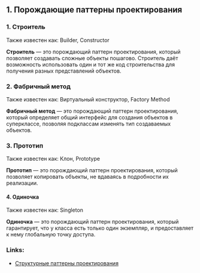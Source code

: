 ## 1. Порождающие паттерны проектирования



### 1. Строитель

Также известен как: Builder, Constructor

**Строитель** — это порождающий паттерн проектирования, который позволяет создавать сложные объекты пошагово. Строитель даёт возможность использовать один и тот же код строительства для получения разных представлений объектов.


### 2. Фабричный метод

Также известен как: Виртуальный конструктор, Factory Method

**Фабричный метод** — это порождающий паттерн проектирования, который определяет общий интерфейс для создания объектов в суперклассе, позволяя подклассам изменять тип создаваемых объектов.


### 3. Прототип

Также известен как: Клон, Prototype

**Прототип** — это порождающий паттерн проектирования, который позволяет копировать объекты, не вдаваясь в подробности их реализации.


#### 4. Одиночка

Также известен как: Singleton

**Одиночка** — это порождающий паттерн проектирования, который гарантирует, что у класса есть только один экземпляр, и предоставляет к нему глобальную точку доступа.



### Links:

- [Структурные паттерны проектирования](https://refactoring.guru/ru/design-patterns/structural-patterns)